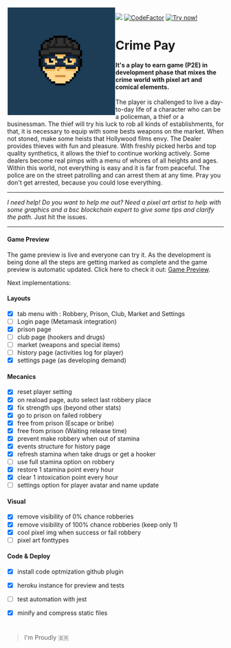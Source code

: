 <img src="/front/img/thief-head.jpg" align="left" hspace="1" vspace="1" style="width:250px;">

![](https://komarev.com/ghpvc/?username=crime-pay&color=green&style=flat&label=Visits) 
[![CodeFactor](https://www.codefactor.io/repository/github/jrvansuita/crime-pay/badge)](https://www.codefactor.io/repository/github/jrvansuita/crime-pay)
 <a href='https://crime-pay.herokuapp.com' target='_blank' >
 <img src='https://img.shields.io/badge/Game%20Preview-Click%20Here-blue.svg' alt='Try now!' /></a>
 
# Crime Pay

#### It's a play to earn game (P2E) in development phase that mixes the crime world with pixel art and comical elements.

The player is challenged to live a day-to-day life of a character who can be a policeman, a thief or a businessman. The thief will try his luck to rob all kinds of establishments, for that, it is necessary to equip with some bests weapons on the market. When not stoned, make some heists that Hollywood films envy. The Dealer provides thieves with fun and pleasure. With freshly picked herbs and top quality synthetics, it allows the thief to continue working actively. Some dealers become real pimps with a menu of whores of all heights and ages. Within this world, not everything is easy and it is far from peaceful. The police are on the street patrolling and can arrest them at any time. Pray you don't get arrested, because you could lose everything.
 

-----

*I need help! Do you want to help me out? Need a pixel art artist to help with some graphics and a bsc blockchain expert to give some tips and clarify the path.*
Just hit the issues.

-----

#### Game Preview

The game preview is live and everyone can try it. As the development is being done all the steps are getting marked as complete and the game preview is automatic updated. Click here to check it out: [Game Preview](https://crime-pay.herokuapp.com).


Next implementations:

#### Layouts
- [x] tab menu with : Robbery, Prison, Club, Market and Settings
- [ ] Login page (Metamask integration)
- [x] prison page 
- [ ] club page (hookers and drugs)
- [ ] market (weapons and special items)
- [ ] history page (activities log for player) 
- [x] settings page (as developing demand) 

#### Mecanics
- [x] reset player setting
- [x] on reaload page, auto select last robbery place
- [x] fix strength ups (beyond other stats)
- [x] go to prison on failed robbery
- [x] free from prison (Escape or bribe)
- [x] free from prison (Waiting release time)
- [x] prevent make robbery when out of stamina
- [x] events structure for history page
- [x] refresh stamina when take drugs or get a hooker
- [ ] use full stamina option on robbery
- [x] restore 1 stamina point every hour
- [x] clear 1 intoxication point every hour
- [ ] settings option for player avatar and name update

#### Visual
- [x] remove visibility of 0% chance robberies
- [x] remove visibility of 100% chance robberies (keep only 1)
- [x] cool pixel img when success or fail robbery
- [ ] pixel art fonttypes

#### Code & Deploy
- [x] install code optmization github plugin 
- [x] heroku instance for preview and tests
- [ ] test automation with jest
- [x] minify and compress static files


#


> I'm Proudly 🇧🇷
